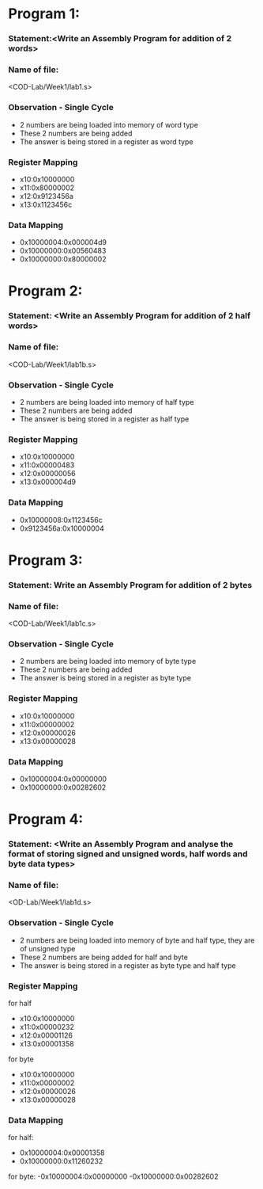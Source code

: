 # Program 1: 
### Statement:<Write an Assembly Program for addition of 2 words>

### Name of file:
<COD-Lab/Week1/lab1.s>


### Observation - Single Cycle
- 2 numbers are being loaded into memory of word type
- These 2 numbers are being added 
- The answer is being stored in a register as word type
 
### Register Mapping
- x10:0x10000000
- x11:0x80000002
- x12:0x9123456a
- x13:0x1123456c

### Data Mapping
- 0x10000004:0x000004d9
- 0x10000000:0x00560483
- 0x10000000:0x80000002


# Program 2: 
### Statement: <Write an Assembly Program for addition of 2 half words>

### Name of file:
<COD-Lab/Week1/lab1b.s>

### Observation - Single Cycle
- 2 numbers are being loaded into memory of half type
- These 2 numbers are being added 
- The answer is being stored in a register as half type
### Register Mapping
- x10:0x10000000
- x11:0x00000483
- x12:0x00000056
- x13:0x000004d9

### Data Mapping
- 0x10000008:0x1123456c
- 0x9123456a:0x10000004

# Program 3: 
### Statement: Write an Assembly Program for addition of 2 bytes

### Name of file:
<COD-Lab/Week1/lab1c.s>

### Observation - Single Cycle
- 2 numbers are being loaded into memory of byte type
- These 2 numbers are being added 
- The answer is being stored in a register as byte type
### Register Mapping
- x10:0x10000000
- x11:0x00000002
- x12:0x00000026
- x13:0x00000028
### Data Mapping
- 0x10000004:0x00000000
- 0x10000000:0x00282602


# Program 4: 
### Statement: <Write an Assembly Program and analyse the format of storing signed and unsigned words, half words and byte data types>

### Name of file:
<OD-Lab/Week1/lab1d.s>

### Observation - Single Cycle
- 2 numbers are being loaded into memory of byte and half type, they are of unsigned type
- These 2 numbers are being added for half and byte
- The answer is being stored in a register as byte type and half type
 
### Register Mapping
for half
- x10:0x10000000
- x11:0x00000232
- x12:0x00001126
- x13:0x00001358

for byte
- x10:0x10000000
- x11:0x00000002
- x12:0x00000026
- x13:0x00000028



### Data Mapping
for half:
- 0x10000004:0x00001358
- 0x10000000:0x11260232

for byte:
-0x10000004:0x00000000
-0x10000000:0x00282602

  
